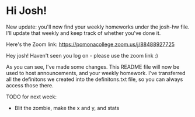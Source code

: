 # Hi Josh! #

New update: you'll now find your weekly homeworks under the josh-hw file. I'll update that weekly and keep track of whether you've done it. 

Here's the Zoom link: https://pomonacollege.zoom.us/j/88488927725

Hey josh! Haven't seen you log on - please use the zoom link :)

As you can see, I've made some changes. This README file will now be used to host announcements, and your weekly homework. I've transferred all the definitons we created into the definitons.txt file, so you can always access those there. 

TODO for next week:
- Blit the zombie, make the x and y, and stats
